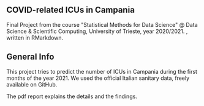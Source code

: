 ## COVID-related ICUs in Campania
Final Project from the course "Statistical Methods for Data Science" @ Data Science & Scientific Computing, University of Trieste, year 2020/2021. , written in RMarkdown.

## General Info

This project tries to predict the number of ICUs in Campania during the first months of the year 2021. We used the official Italian sanitary data, freely available on GitHub.

The pdf report explains the details and the findings.
